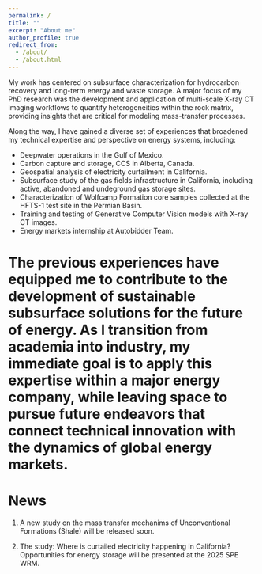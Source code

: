 ```yaml
---
permalink: /
title: ""
excerpt: "About me"
author_profile: true
redirect_from: 
  - /about/
  - /about.html
---
```


My work has centered on subsurface characterization for hydrocarbon recovery and long-term energy and waste storage. A major focus of my PhD research was the development and application of multi-scale X-ray CT imaging workflows to quantify heterogeneities within the rock matrix, providing insights that are critical for modeling mass-transfer processes.

Along the way, I have gained a diverse set of experiences that broadened my technical expertise and perspective on energy systems, including:

- Deepwater operations in the Gulf of Mexico.  
- Carbon capture and storage, CCS in Alberta, Canada. 
- Geospatial analysis of electricity curtailment in California.
- Subsurface study of the gas fields infrastructure in California, including active, abandoned and undeground gas storage sites.
- Characterization of Wolfcamp Formation core samples collected at the HFTS-1 test site in the Permian Basin.
- Training and testing of Generative Computer Vision models with X-ray CT images.
- Energy markets internship at Autobidder Team.

The previous experiences have equipped me to contribute to the development of sustainable subsurface solutions for the future of energy. As I transition from academia into industry, my immediate goal is to apply this expertise within a major energy company, while leaving space to pursue future endeavors that connect technical innovation with the dynamics of global energy markets.
======

News
======
1. A new study on the mass transfer mechanims of Unconventional Formations (Shale) will be released soon.
   
2. The study: Where is curtailed electricity happening in California? Opportunities for energy storage  will be presented at the 2025 SPE WRM.



